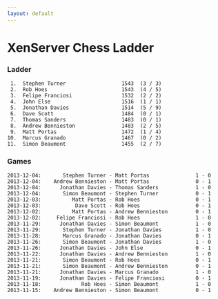 ```yaml
---
layout: default
---
```

# XenServer Chess Ladder
### Ladder
     1.  Stephen Turner                  1543  (3 / 3)
     2.  Rob Hoes                        1543  (4 / 5)
     3.  Felipe Franciosi                1532  (2 / 2)
     4.  John Else                       1516  (1 / 1)
     5.  Jonathan Davies                 1514  (5 / 9)
     6.  Dave Scott                      1484  (0 / 1)
     7.  Thomas Sanders                  1483  (0 / 1)
     8.  Andrew Bennieston               1483  (2 / 5)
     9.  Matt Portas                     1472  (1 / 4)
    10.  Marcus Granado                  1467  (0 / 2)
    11.  Simon Beaumont                  1455  (2 / 7)
### Games
    2013-12-04:       Stephen Turner - Matt Portas               1 - 0
    2013-12-04:    Andrew Bennieston - Matt Portas               0 - 1
    2013-12-04:      Jonathan Davies - Thomas Sanders            1 - 0
    2013-12-04:       Simon Beaumont - Stephen Turner            0 - 1
    2013-12-03:          Matt Portas - Rob Hoes                  0 - 1
    2013-12-03:           Dave Scott - Rob Hoes                  0 - 1
    2013-12-02:          Matt Portas - Andrew Bennieston         0 - 1
    2013-12-02:     Felipe Franciosi - Rob Hoes                  1 - 0
    2013-11-29:      Jonathan Davies - Simon Beaumont            1 - 0
    2013-11-29:       Stephen Turner - Jonathan Davies           1 - 0
    2013-11-28:       Marcus Granado - Jonathan Davies           0 - 1
    2013-11-26:       Simon Beaumont - Jonathan Davies           1 - 0
    2013-11-26:      Jonathan Davies - John Else                 0 - 1
    2013-11-22:      Jonathan Davies - Andrew Bennieston         1 - 0
    2013-11-21:       Simon Beaumont - Rob Hoes                  0 - 1
    2013-11-21:       Simon Beaumont - Andrew Bennieston         0 - 1
    2013-11-21:      Jonathan Davies - Marcus Granado            1 - 0
    2013-11-19:      Jonathan Davies - Felipe Franciosi          0 - 1
    2013-11-18:             Rob Hoes - Simon Beaumont            1 - 0
    2013-11-15:    Andrew Bennieston - Simon Beaumont            0 - 1
